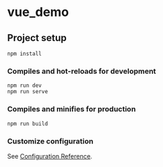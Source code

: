 # vue_demo

## Project setup
```
npm install
```

### Compiles and hot-reloads for development
```
npm run dev
npm run serve
```

### Compiles and minifies for production
```
npm run build
```


### Customize configuration
See [Configuration Reference](https://cli.vuejs.org/config/).
